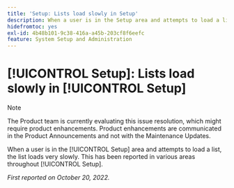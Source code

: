 ```yaml
---
title: 'Setup: Lists load slowly in Setup'
description: When a user is in the Setup area and attempts to load a list, the list loads very slowly. This has been reported in various areas throughout Setup.
hidefromtoc: yes
exl-id: 4b48b101-9c38-416a-a45b-203cf8f6eefc
feature: System Setup and Administration
---
```

# [!UICONTROL Setup]: Lists load slowly in [!UICONTROL Setup]

<!--Converted to story-->

>[!NOTE]
>
>The Product team is currently evaluating this issue resolution, which might require product enhancements. Product enhancements are communicated in the Product Announcements and not with the Maintenance Updates.

When a user is in the [!UICONTROL Setup] area and attempts to load a list, the list loads very slowly. This has been reported in various areas throughout [!UICONTROL Setup].

_First reported on October 20, 2022._
